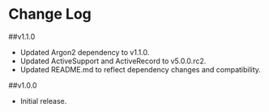 # Change Log

##v1.1.0
- Updated Argon2 dependency to v1.1.0.
- Updated ActiveSupport and ActiveRecord to v5.0.0.rc2.
- Updated README.md to reflect dependency changes and compatibility.

##v1.0.0
- Initial release.
